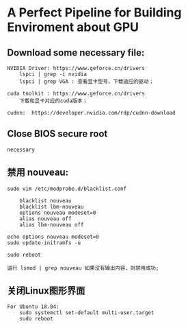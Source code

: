 # A Perfect Pipeline for Building Enviroment about GPU

## Download some necessary file:
	NVIDIA Driver: https://www.geforce.cn/drivers
		lspci | grep -i nvidia
		lspci | grep VGA : 查看显卡型号，下载适应的驱动；

	cuda toolkit : https://www.geforce.cn/drivers
		下载和显卡对应的cuda版本；
	
	cudnn:  https://developer.nvidia.com/rdp/cudnn-download

## Close BIOS secure root
	necessary

## 禁用 nouveau:
	sudo vim /etc/modprobe.d/blacklist.conf
	
		blacklist nouveau
		blacklist lbm-nouveau
		options nouveau modeset=0
		alias nouveau off
		alias lbm-nouveau off

	echo options nouveau modeset=0
	sudo update-initramfs -u
	
	sudo reboot
	
	运行 lsmod | grep nouveau 如果没有输出内容，则禁用成功;

## 关闭Linux图形界面
	For Ubuntu 18.04:
		sudo systemctl set-default multi-user.target
		sudo reboot


